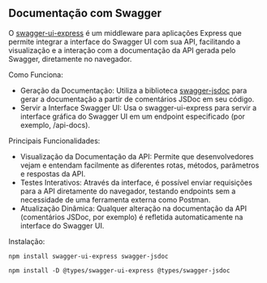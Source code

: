 ## Documentação com Swagger
 
 O [swagger-ui-express](https://www.npmjs.com/package/swagger-ui-express) é um middleware para aplicações Express que permite integrar a interface do Swagger UI com sua API, facilitando a visualização e a interação com a documentação da API gerada pelo Swagger, diretamente no navegador.
 
 Como Funciona:
 
 - Geração da Documentação: Utiliza a biblioteca [swagger-jsdoc](https://github.com/Surnet/swagger-jsdoc) para gerar a documentação a partir de comentários JSDoc em seu código.
 - Servir a Interface Swagger UI: Usa o swagger-ui-express para servir a interface gráfica do Swagger UI em um endpoint especificado (por exemplo, /api-docs).
 
 Principais Funcionalidades:
 
 - Visualização da Documentação da API: Permite que desenvolvedores vejam e entendam facilmente as diferentes rotas, métodos, parâmetros e respostas da API.
 - Testes Interativos: Através da interface, é possível enviar requisições para a API diretamente do navegador, testando endpoints sem a necessidade de uma ferramenta externa como Postman.
 - Atualização Dinâmica: Qualquer alteração na documentação da API (comentários JSDoc, por exemplo) é refletida automaticamente na interface do Swagger UI.
 
 Instalação:
 
 ```shell
 npm install swagger-ui-express swagger-jsdoc
 
 npm install -D @types/swagger-ui-express @types/swagger-jsdoc
 ```